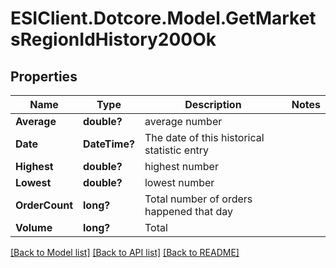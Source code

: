 # ESIClient.Dotcore.Model.GetMarketsRegionIdHistory200Ok
## Properties

Name | Type | Description | Notes
------------ | ------------- | ------------- | -------------
**Average** | **double?** | average number | 
**Date** | **DateTime?** | The date of this historical statistic entry | 
**Highest** | **double?** | highest number | 
**Lowest** | **double?** | lowest number | 
**OrderCount** | **long?** | Total number of orders happened that day | 
**Volume** | **long?** | Total | 

[[Back to Model list]](../README.md#documentation-for-models) [[Back to API list]](../README.md#documentation-for-api-endpoints) [[Back to README]](../README.md)

